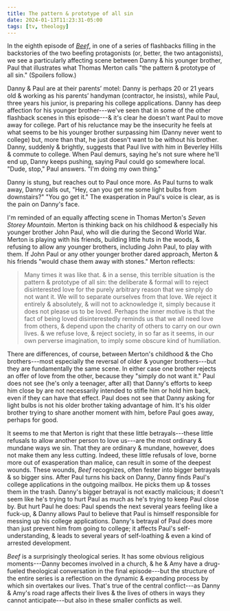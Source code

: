 ```yaml
---
title: The pattern & prototype of all sin
date: 2024-01-13T11:23:31-05:00
tags: [tv, theology]
---
```


In the eighth episode of *[Beef](https://www.youtube.com/watch?v=AFPIMHBzGDs)*, in one of a series of flashbacks filling in the backstories of the two beefing protagonists (or, better, the two antagonists), we see a particularly affecting scene between Danny & his younger brother, Paul that illustrates what Thomas Merton calls "the pattern & prototype of all sin." (Spoilers follow.)

Danny & Paul are at their parents’ motel: Danny is perhaps 20 or 21 years old & working as his parents’ handyman (contractor, he insists), while Paul, three years his junior, is preparing his college applications. Danny has deep affection for his younger brother---we've seen that in some of the other flashback scenes in this episode---& it's clear he doesn't want Paul to move away for college. Part of his reluctance may be the insecurity he feels at what seems to be his younger brother surpassing him (Danny never went to college) but, more than that, he just doesn't want to be without his brother. Danny, suddenly & brightly, suggests that Paul live with him in Beverley Hills & commute to college. When Paul demurs, saying he's not sure where he'll end up, Danny keeps pushing, saying Paul could go somewhere local. "Dude, stop," Paul answers. "I'm doing my own thing."

Danny is stung, but reaches out to Paul once more. As Paul turns to walk away, Danny calls out, "Hey, can you get me some light bulbs from downstairs?" "You go get it." The exasperation in Paul's voice is clear, as is the pain on Danny's face.

I'm reminded of an equally affecting scene in Thomas Merton's *Seven Storey Mountain*. Merton is thinking back on his childhood & especially his younger brother John Paul, who will die during the Second World War. Merton is playing with his friends, building little huts in the woods, & refusing to allow any younger brothers, including John Paul, to play with them. If John Paul or any other younger brother dared approach, Merton & his friends "would chase them away with stones." Merton reflects:

> Many times it was like that. & in a sense, this terrible situation is the pattern & prototype of all sin: the deliberate & formal will to reject disinterested love for the purely arbitrary reason that we simply do not want it. We will to separate ourselves from that love. We reject it entirely & absolutely, & will not to acknowledge it, simply because it does not please us to be loved. Perhaps the inner motive is that the fact of being loved disinterestedly reminds us that we all need love from others, & depend upon the charity of others to carry on our own lives. & we refuse love, & reject society, in so far as it seems, in our own perverse imagination, to imply some obscure kind of humiliation.

There are differences, of course, between Merton's childhood & the Cho brothers---most especially the reversal of older & younger brothers---but they are fundamentally the same scene. In either case one brother rejects an offer of love from the other, because they "simply do not want it." Paul does not see (he's only a teenager, after all) that Danny's efforts to keep him close by are not necessarily intended to stifle him or hold him back, even if they can have that effect. Paul does not see that Danny asking for light bulbs is not his older brother taking advantage of him. It's his older brother trying to share another moment with him, before Paul goes away, perhaps for good.

It seems to me that Merton is right that these little betrayals---these little refusals to allow another person to love us---are the most ordinary & mundane ways we sin. That they are ordinary & mundane, however, does not make them any less cutting. Indeed, these little refusals of love, borne more out of exasperation than malice, can result in some of the deepest wounds. These wounds, *Beef* recognizes, often fester into bigger betrayals & so bigger sins. After Paul turns his back on Danny, Danny finds Paul's college applications in the outgoing mailbox. He picks them up & tosses them in the trash. Danny's bigger betrayal is not exactly malicious; it doesn't seem like he's trying to hurt Paul as much as he's trying to keep Paul close by. But hurt Paul he does: Paul spends the next several years feeling like a fuck-up, & Danny allows Paul to believe that Paul is himself responsible for messing up his college applications. Danny's betrayal of Paul does more than just prevent him from going to college; it affects Paul's self-understanding, & leads to several years of self-loathing & even a kind of arrested development.

*Beef* is a surprisingly theological series. It has some obvious religious moments---Danny becomes involved in a church, & he & Amy have a drug-fueled theological conversation in the final episode---but the structure of the entire series is a reflection on the dynamic & expanding process by which sin overtakes our lives. That's true of the central conflict---as Danny & Amy's road rage affects their lives & the lives of others in ways they cannot anticipate---but also in these smaller conflicts as well.

